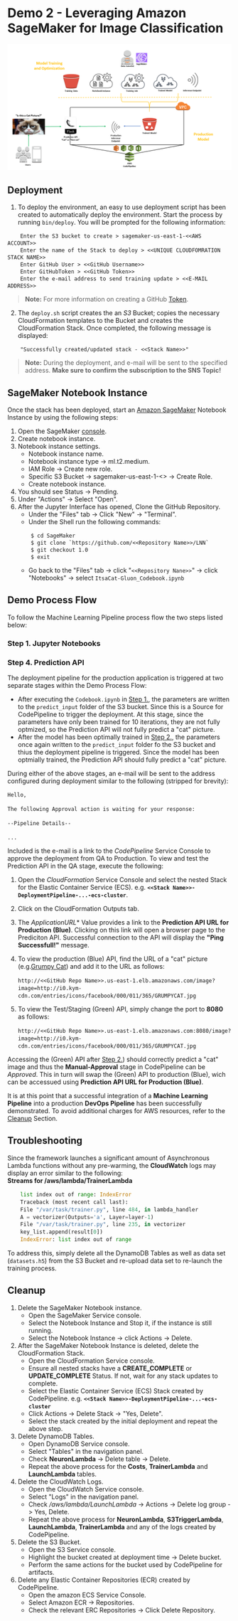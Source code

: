 # Demo 2 - Leveraging Amazon SageMaker for Image Classification

![Architecture](https://github.com/darkreapyre/itsacat/blob/Demo-2/Notebooks/images/Architecture.png)

## Deployment

1. To deploy the environment, an easy to use deployment script has been created to automatically deploy the environment. Start the process by running `bin/deploy`. You will be prompted for the following information:
```console
    Enter the S3 bucket to create > sagemaker-us-east-1-<<AWS ACCOUNT>>
    Enter the name of the Stack to deploy > <<UNIQUE CLOUDFOMRATION STACK NAME>>
    Enter GitHub User > <<GitHub Username>>
    Enter GitHubToken > <<GitHub Token>>
    Enter the e-mail address to send training update > <<E-MAIL ADDRESS>>
```
>**Note:** For more information on creating a GitHub [Token](https://github.com/settings/tokens).

2. The `deploy.sh` script creates the an *S3* Bucket; copies the necessary CloudFormation templates to the Bucket and creates the CloudFormation Stack. Once completed, the following message is displayed:
```console
    "Successfully created/updated stack - <<Stack Name>>"
```
>**Note:** During the deployment, and e-mail will be sent to the specified address. __Make sure to confirm the subscription to the SNS Topic!__

## SageMaker Notebook Instance
Once the stack has been deployed, start an [Amazon SageMaker](https://aws.amazon.com/sagemaker/) Notebook Instance by using the following steps:
1. Open the SageMaker [console](https://console.aws.amazon.com/sagemaker).
2. Create notebook instance.
3. Notebook instance settings.
    - Notebook instance name.
    - Notebook instance type -> ml.t2.medium.
    - IAM Role -> Create new role.
    - Specific S3 Bucket -> sagemaker-us-east-1-<<AWS ACCOUNT>> -> Create Role.
    - Create notebook instance.
4. You should see Status -> Pending.
5. Under "Actions" -> Select "Open".
6. After the Jupyter Interface has opened, Clone the GitHub Repository.
    - Under the "Files" tab -> Click "New" -> "Terminal".
    - Under the Shell run the following commands:
    ```shell
        $ cd SageMaker
        $ git clone `https://github.com/<<Repository Name>>/LNN`
        $ git checkout 1.0
        $ exit
    ```
    - Go back to the "Files" tab -> click "`<<Repository Nane>>`" -> click "Notebooks" -> select `ItsaCat-Gluon_Codebook.ipynb`

## Demo Process Flow
To follow the Machine Learning Pipeline process flow the two steps listed below:

### Step 1. Jupyter Notebooks
<!--
Three Jupyter Notebooks have been created to explain and simulate the *Data Scientist's* and *DevOps Engineer's* role witin the Machine Learning Pipeline process.
- To run the notebook document step-by-step (one cell a time) by pressing shift + enter.
- To run the whole notebook in a single step by clicking on the menu Cell -> Run All.
- To restart the kernel (i.e. the computational engine), click on the menu Kernel -> Restart. This can be useful to start over a computation from scratch (e.g. variables are deleted, open files are closed, etc…).
- More information on editing a notebook: [Notebook Basics](http://nbviewer.jupyter.org/github/jupyter/notebook/blob/master/docs/source/examples/Notebook/Notebook%20Basics.ipynb)

#### `Introduction.ipynb` Notebook
The **Introduction** provides an overview of the *Architecture*, *Why* and *How* the *Serverless Neural Network* is implemented.

#### `Codebook.ipynb` Notebook
The **Codebook** provides an overview of the various *Python Libraries*, *Helper Functions* and the *Handler* functions that are integrated into each of the Lambda Functions. It also provides a sample implementation of the Neural Network, to get an understanding of how the full training process will be executed. After executing the various cells withing the *CodeBook*, the results from the *10 Epoch* sample will trigger the production deployment pipeline. To view the unoptmized version the Prediction API in the QA/Staging environment, see the [Prediction API](#step-4-prediction-api) step of the process flow.
>**Note:** In order to avoid any conflict with the Parameter Server (ElastiCache) and to avoid unnecessary serivce charges, a good practice is to Stop the SageMaker Notebook Instance before proceeding to the next step.

### Step 2. Training the Classifier
To train the full classification model on the *SNN* framework, simply upload the `datasets.h5` file found in the `artifacts\datasets` directory to the `training_iput` folder of the S3 bucket that has already been created by the deployment process.
>**Note:** A pre-configured `parameters.json` file has already been created. To change the Neural Network configuration parameters, before running the training process, change this file and upload it to the `training_input` folder of the S3 Bucket before uploading the data set.

Once the data file has been uploaded, an S3 Event will automatically trigger the training process, and in-depth insight to the training process can be viewed through the **CloudWatch** console. When the model training is complete (typically after 22 hours), the final optimized parameters will be copied to the `prediction_input` folder of the S3 bucket. This will trigger the production deployment pipeline and a message will be sent to review the Prediction API in the QA/Staging environment.
>**Note:** Refer to the [Troubleshooting](#troubleshooting) section for any errors that may appear in the **CloudWatch** Console.

### Step 3. Analyzing the Results
Once the training process has successfully completed, an e-mail will be sent to the address configured during the deployment. To analyze the results of the testing and to determine if the trained model is "production-worthy", using the same *SageMaker* instance used for the *Codebook*, navigate to the `artifacts` directory and launch the `Analysis.ipynb` notebook.

Work through the various code cells to see:
1. Results fo the training.
2. How well the model performs against the **Test** dataset.
3. How well the model performs against new images.

>**Note:** Ensure to add the name of the S3 Bucket and AWS Region, used during deployment, to get the correct results files created during the training process.
-->
### Step 4. Prediction API
The deployment pipeline for the production application is triggered at two separate stages within the Demo Process Flow:
- After executing the `Codebook.ipynb` in [Step 1.](#step-1-jupyter-notebooks), the parameters are written to the `predict_input` folder of the S3 bucket. Since this is a Source for CodePipeline to trigger the deployment. At this stage, since the parameters have only been trained for 10 iterations, they are not fully optmized, so the Prediction API will not fully predict a "cat" picture.
- After the model has been optimally trained in [Step 2.](#step-2-training-the-classifier), the parameters once again written to the `predict_input` folder fo the S3 bucket and thius the deployment pipeline is triggered. Since the model has been optmially trained, the Prediction API should fully predict a "cat" picture.

During either of the above stages, an e-mail will be sent to the address configured during deployment similar to the following (stripped for brevity):
```text
Hello,

The following Approval action is waiting for your response:

--Pipeline Details--

...
```
Included is the e-mail is a link to the *CodePipeline* Service Console to approve the deployment from QA to Production. To view and test the Prediction API in the QA stage, execute the following:
1. Open the *CloudFormation* Service Console and select the nested Stack for the Elastic Container Service (ECS). e.g. **`<<Stack Name>>-DeploymentPipeline-...-ecs-cluster`**.
2. Click on the CloudFormation Outputs tab.
3. The *ApplicationURL** Value provides a link to the **Prediction API URL for Production (Blue)**. Clicking on this link will open a browser page to the Prediciton API. Successful connection to the API will display the **"Ping Successfull!"** message.
4. To view the production (Blue) API, find the URL of a "cat" picture (e.g.[Grumpy Cat](http://i0.kym-cdn.com/entries/icons/facebook/000/011/365/GRUMPYCAT.jpg)) and add it to the URL as follows:
    
    `http://<<GitHub Repo Name>>.us-east-1.elb.amazonaws.com/image?image=http://i0.kym-cdn.com/entries/icons/facebook/000/011/365/GRUMPYCAT.jpg`

5. To view the Test/Staging (Green) API, simply change the port to **8080** as follows:

    `http://<<GitHub Repo Name>>.us-east-1.elb.amazonaws.com:8080/image?image=http://i0.kym-cdn.com/entries/icons/facebook/000/011/365/GRUMPYCAT.jpg`

Accessing the (Green) API after [Step 2.](#step-2-training-the-classifier)) should correctly predict a "cat" image and thus the **Manual-Approval** stage in CodePipeline can be *Approved*. This in turn will swap the (Green) API to production (Blue), wich can be accessued using **Prediction API URL for Production (Blue)**.

It is at this point that a successful integration of a **Machine Learning Pipeline** into a production **DevOps Pipeline** has been successfully demonstrated. To avoid additional charges for AWS resources, refer to the [Cleanup](#cleanup) Section.

## Troubleshooting
Since the framework launches a significant amount of Asynchronous Lambda functions without any pre-warming, the **CloudWatch** logs may display an error similar to the following:  
**Streams for /aws/lambda/TrainerLambda**
```python
    list index out of range: IndexError
    Traceback (most recent call last):
    File "/var/task/trainer.py", line 484, in lambda_handler
    A = vectorizer(Outputs='a', Layer=layer-1)
    File "/var/task/trainer.py", line 235, in vectorizer
    key_list.append(result[0])
    IndexError: list index out of range
```
To address this, simply delete all the DynamoDB Tables as well as data set (`datasets.h5`) from the S3 Bucket and re-upload data set to re-launch the training process.

## Cleanup
1. Delete the SageMaker Notebook instance.
    - Open the SageMaker Service console.
    - Select the Notebook Instance and Stop it, if the instance is still running.
    - Select the Notebook Instance -> click Actions -> Delete.
2. After the SageMaker Notebook Instance is deleted, delete the CloudFormation Stack.
    - Open the CloudFormation Service console.
    - Ensure all nested stacks have a **CREATE_COMPLETE** or **UPDATE_COMPLETE** Status. If not, wait for any stack updates to complete.
    - Select the Elastic Container Service (ECS) Stack created by CodePipeline. e.g. **`<<Stack Name>>-DeploymentPipeline-...-ecs-cluster`**
    - Click Actions -> Delete Stack -> "Yes, Delete".
    - Select the stack created by the initial deployment and repeat the above step.
3. Delete DynamoDB Tables.
    - Open DynamoDB Service console.
    - Select "Tables" in the navigation panel.
    - Check **NeuronLambda** -> Delete table -> Delete.
    - Repeat the above process for the **Costs**, **TrainerLambda** and **LaunchLambda** tables.
4. Delete the CloudWatch Logs.
    - Open the CloudWatch Service console.
    - Select "Logs" in the navigation panel.
    - Check */aws/lambda/LaunchLambda* -> Actions -> Delete log group -> Yes, Delete.
    - Repeat the above process for **NeuronLambda**, **S3TriggerLambda**, **LaunchLambda**, **TrainerLambda**  and any of the logs created by CodePipeline.
5. Delete the S3 Bucket.
    - Open the S3 Service console.
    - Highlight the bucket created at deployment time -> Delete bucket.
    - Perform the same actions for the bucket used by CodePipeline for artifacts.
6. Delete any Elastic Container Repositories (ECR) created by CodePipeline.
    - Open the amazon ECS Service Console.
    - Select Amazon ECR -> Repositories.
    - Check the relevant ERC Repositories -> Click Delete Repository.